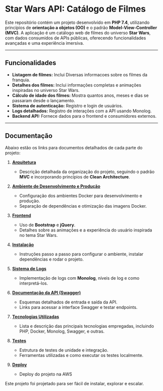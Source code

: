 # Star Wars API: Catálogo de Filmes

Este repositório contém um projeto desenvolvido em **PHP 7.4**, utilizando princípios de **orientação a objetos (OO)** e o padrão **Model-View-Controller (MVC)**. A aplicação é um catálogo web de filmes do universo **Star Wars**, com dados consumidos de APIs públicas, oferecendo funcionalidades avançadas e uma experiência imersiva.

---

## **Funcionalidades**
- **Listagem de filmes:** Inclui Diversas informacoes sobre os filmes da franquia.
- **Detalhes dos filmes:** Inclui informações completas e animações inspiradas no universo Star Wars.
- **Cálculo de idade dos filmes:** Mostra quantos anos, meses e dias se passaram desde o lançamento.
- **Sistema de autenticação:** Registro e login de usuários.
- **Logs detalhados:** Registro de interações com a API usando Monolog.
- **Backend API:** Fornece dados para o frontend e consumidores externos.

---

## **Documentação**
Abaixo estão os links para documentos detalhados de cada parte do projeto:

1. **[Arquitetura](Documentation/arquitecture.md)**
   - Descrição detalhada da organização do projeto, seguindo o padrão **MVC** e incorporando princípios de **Clean Architecture**.

2. **[Ambiente de Desenvolvimento e Produção](Documentation/environment.md)**
   - Configuração dos ambientes Docker para desenvolvimento e produção.
   - Separação de dependências e otimização das imagens Docker.

3. **[Frontend](Documentation/front-end.md)**
   - Uso de **Bootstrap** e **jQuery**.
   - Detalhes sobre as animações e a experiência do usuário inspirada no tema Star Wars.

4. **[Instalação](Documentation/instalation.md)**
   - Instruções passo a passo para configurar o ambiente, instalar dependências e rodar o projeto.

5. **[Sistema de Logs](Documentation/logging.md)**
   - Implementação de logs com **Monolog**, níveis de log e como interpretá-los.

6. **[Documentação da API (Swagger)](Documentation/swagger.md)**
   - Esquemas detalhados de entrada e saída da API.
   - Links para acessar a interface Swagger e testar endpoints.

7. **[Tecnologias Utilizadas](Documentation/tecnologies.md)**
   - Lista e descrição das principais tecnologias empregadas, incluindo PHP, Docker, Monolog, Swagger, e outras.

8. **[Testes](Documentation/tests.md)**
   - Estrutura de testes de unidade e integração.
   - Ferramentas utilizadas e como executar os testes localmente.

9. **[Deploy](Documentation/deploy.md)**
   - Deploy do projeto na AWS

Este projeto foi projetado para ser fácil de instalar, explorar e escalar.